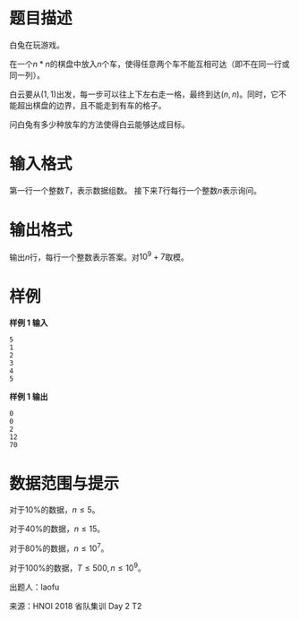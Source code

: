 
# 题目描述

白兔在玩游戏。

在一个$n * n$的棋盘中放入$n$个车，使得任意两个车不能互相可达（即不在同一行或同一列）。

白云要从$(1, 1)$出发，每一步可以往上下左右走一格，最终到达$(n, n)$。同时，它不能超出棋盘的边界，且不能走到有车的格子。

问白兔有多少种放车的方法使得白云能够达成目标。

# 输入格式

第一行一个整数$T$，表示数据组数。
接下来$T$行每行一个整数$n$表示询问。

# 输出格式

输出$n$行，每行一个整数表示答案。对$10^9 + 7$取模。

# 样例

**样例 1 输入**
```
5
1
2
3
4
5
```

**样例 1 输出**
```
0
0
2
12
70
```

# 数据范围与提示

对于$10\%$的数据，$n \leq 5$。

对于$40\%$的数据，$n \leq 15$。

对于$80\%$的数据，$n \leq 10^7$。

对于$100\%$的数据，$T \leq 500, n \leq 10^9$。

出题人：laofu

来源：HNOI 2018 省队集训 Day 2 T2

